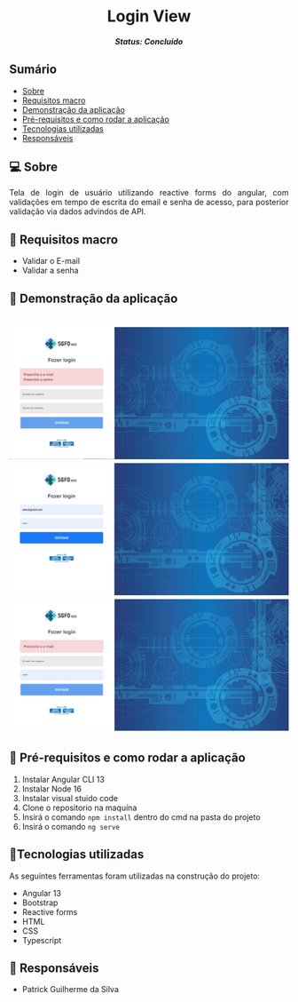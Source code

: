 <h1 align="center">Login View</h1><!--Nome curto e objetivo-->
<h5 align="center">Status: Concluido </h5><!--Concluido, Em andamento ou Finalizado-->


<h2>Sumário</h2>
<!--Sumário que leva as sessões do readme-->
<ul>
    <li><a href="#sobre">Sobre</a></li>
    <li><a href="#requisitosmacro">Requisitos macro</a></li>
    <li><a href="#demo">Demonstração da aplicação</a></li>
    <li><a href="#prereq">Pré-requisitos e como rodar a aplicação</a></li>
    <li><a href="#tec">Tecnologias utilizadas</a></li>
    <li><a href="#autor">Responsáveis</a></li>
</ul>


<h2 id="sobre">💻 Sobre</h2>
<!--Descrição do contexto e produto do projeto - Consulte o documento F001-NDSI-Levantamento de Macro Requisitos-->
<p align="justify">
Tela de login de usuário utilizando reactive forms do angular, com validações em tempo de escrita do email e senha de acesso, para posterior validação via dados advindos de API.
</p>


<h2 id="requisitosmacro">📝 Requisitos macro</h2>
<!--Lista de todos as funcionalidades do sistema (nível macro)-->
<ul>
    <li>Validar o E-mail</li>
    <li>Validar a senha </li>
</ul>


<h2 id="demo">🎥 Demonstração da aplicação</h2>
<!--Conjunto de prints da aplicação-->
<h1 align="center">
    <img title="Imagem 1" src="demonstracao/1.png"/>
    <img title="Imagem 2" src="demonstracao/2.png"/>
    <img title="Imagem 3" src="demonstracao/3.png"/>
</h1>


<h2 id="prereq">📀 Pré-requisitos e como rodar a aplicação</h2>
<!--Descrição do pré requisito de instalação na maquina em forma de passo a passo-->
<ol>
    <li>Instalar Angular CLI 13</li>
    <li>Instalar Node 16</li>
    <li>Instalar visual stuido code</li>
    <li>Clone o repositorio na maquína</li>
    <li>Insirá o comando <code>npm install</code> dentro do cmd na pasta do projeto</li>
    <li>Insirá o comando <code>ng serve</code para iniciar a aplicação em uma porta do localhost (geralmente é a 4200)</li>
</ol>


<h2 id="tec">🔨Tecnologias utilizadas</h2>
<!--Descrição das tecnologias utilizadas (linguagem, biblioteca, framework etc)-->
<p>As seguintes ferramentas foram utilizadas na construção do projeto:</p>
<ul>
    <li>Angular 13</li>
    <li>Bootstrap</li>
    <li>Reactive forms</li>
    <li>HTML</li>
    <li>CSS</li>
    <li>Typescript</li>
</ul>

<h2 id="autor">👦 Responsáveis</h2>
<!--Listagem dos responsáveis pelo projeto-->
<ul>
   <li>Patrick Guilherme da Silva</li>
<ul>
